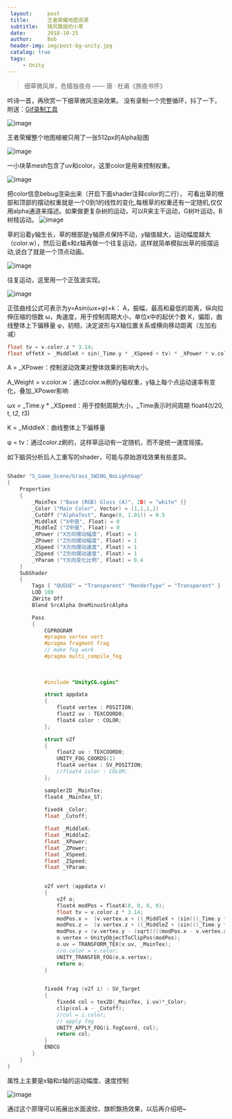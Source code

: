 ```yaml
---
 layout:     post
 title:      王者荣耀地图资源
 subtitle:   随风飘摇的小草
 date:       2018-10-25
 author:     Bob
 header-img: img/post-bg-unity.jpg
 catalog: true
 tags:
     - Unity
---
```


> 细草微风岸，危樯独夜舟 —— 唐 · 杜甫《旅夜书怀》

吟诗一首，再欣赏一下细草微风渲染效果。
没有录制一个完整循环，抖了一下，附送：[Gif录制工具](http://blog.bahraniapps.com/gifcam/)

![image](/img/pos_53.gif)

王者荣耀整个地图植被只用了一张512px的Alpha贴图

![image](/img/pos_54.png)

一小块草mesh包含了uv和color，这里color是用来控制权重。

![image](/img/pos_52.png)

把color信息bebug渲染出来（开启下面shader注释color的二行），
可看出草的根部和顶部的摆动权重就是一个0到1的线性的变化,每根草的权重还有一定随机,仅仅用alpha通道来描述。如果做更复杂树的运动，可以R来主干运动，G树叶运动，B树枝运动。
![image](/img/pos_50.png)


草的沿着y轴生长，草的根部是y轴原点保持不动，y轴值越大，运动幅度越大（color.w），然后沿着x和z轴再做一个往复运动，这样就简单模拟出草的摇摆运动,说白了就是一个顶点动画。

![image](/img/pos_55.png)

往复运动，这里用一个正弦波实现。

![image](/img/pos_56.png)

正弦曲线公式可表示为y=Asin(ωx+φ)+k：
A，振幅，最高和最低的距离，纵向拉伸压缩的倍数
ω，角速度，用于控制周期大小，单位x中的起伏个数
K，偏距，曲线整体上下偏移量
φ，初相，决定波形与X轴位置关系或横向移动距离（左加右减）

```c
float tv = v.color.z * 3.14;
float offetX = _MiddleX + sin(_Time.y * _XSpeed + tv) * _XPower * v.color.w;
```

A = _XPower：控制波动效果对整体效果的影响大小。

A_Weight = v.color.w：通过color.w刷的y轴权重，y轴上每个点运动速率有变化，叠加_XPower影响

ωx = _Time.y * _XSpeed：用于控制周期大小，_Time表示时间周期 float4(t/20,  t,  t*2,  t*3)

K = _MiddleX：曲线整体上下偏移量

φ = tv：通过color.z刷的，这样草运动有一定随机，而不是统一速度摇摆。




如下脑洞分析后人工重写的shader，可能与原始游戏效果有些差异。

```c

Shader "S_Game_Scene/Grass_SWING_NoLightmap"
{
	Properties
	{
		_MainTex ("Base (RGB) Gloss (A)", 2D) = "white" {}
		_Color ("Main Color", Vector) = (1,1,1,1)
		_CutOff ("AlphaTest", Range(0, 1.01)) = 0.5
		_MiddleX ("X中值", Float) = 0
		_MiddleZ ("Z中值", Float) = 0
		_XPower ("X方向摆动幅度", Float) = 1
		_ZPower ("Z方向摆动幅度", Float) = 1
		_XSpeed ("X方向摆动速度", Float) = 1
		_ZSpeed ("Z方向摆动速度", Float) = 1
		_YParam ("Y方向变化比例", Float) = 0.4
	}
	SubShader
	{
		Tags { "QUEUE" = "Transparent" "RenderType" = "Transparent" }
		LOD 100
		ZWrite Off
		Blend SrcAlpha OneMinusSrcAlpha

		Pass
		{
			CGPROGRAM
			#pragma vertex vert
			#pragma fragment frag
			// make fog work
			#pragma multi_compile_fog
			
		
 
			#include "UnityCG.cginc"

			struct appdata
			{
				float4 vertex : POSITION;
				float2 uv : TEXCOORD0;
				float4 color : COLOR;
			};

			struct v2f
			{
				float2 uv : TEXCOORD0;
				UNITY_FOG_COORDS(1)
				float4 vertex : SV_POSITION;
				//float4 color : COLOR;
			};

			sampler2D _MainTex;
			float4 _MainTex_ST;
			
			fixed4 _Color;
			float _Cutoff;

			float _MiddleX;
			float _MiddleZ;
			float _XPower;
			float _ZPower;
			float _XSpeed;
			float _ZSpeed;
			float _YParam;

			
			v2f vert (appdata v)
			{
				v2f o;
				float4 modPos = float4(0, 0, 0, 0);
				float tv = v.color.z * 3.14;
				modPos.x =  (v.vertex.x + ((_MiddleX + (sin(((_Time.y * _XSpeed) + tv)) * _XPower)) * v.color.w));
				modPos.z =  (v.vertex.z + ((_MiddleZ + (sin(((_Time.y * _ZSpeed) + tv)) * _ZPower)) * v.color.w));
				modPos.y = (v.vertex.y - (sqrt((((modPos.x - v.vertex.x) * (modPos.x - v.vertex.x)) + ((modPos.z - v.vertex.z) * (modPos.z - v.vertex.z)))) * _YParam));
				o.vertex = UnityObjectToClipPos(modPos);
				o.uv = TRANSFORM_TEX(v.uv, _MainTex);
				//o.color = v.color;
				UNITY_TRANSFER_FOG(o,o.vertex);
				return o;
			}

			
			fixed4 frag (v2f i) : SV_Target
			{
				fixed4 col = tex2D(_MainTex, i.uv)*_Color;
				clip(col.a - _Cutoff);
				//col = i.color;
				// apply fog
				UNITY_APPLY_FOG(i.fogCoord, col);
				return col;
			}
			ENDCG
		}
	}
}


```

属性上主要是x轴和z轴的运动幅度、速度控制

![image](/img/pos_51.png)


通过这个原理可以拓展出水面波纹、旗帜飘扬效果，以后再介绍吧~





